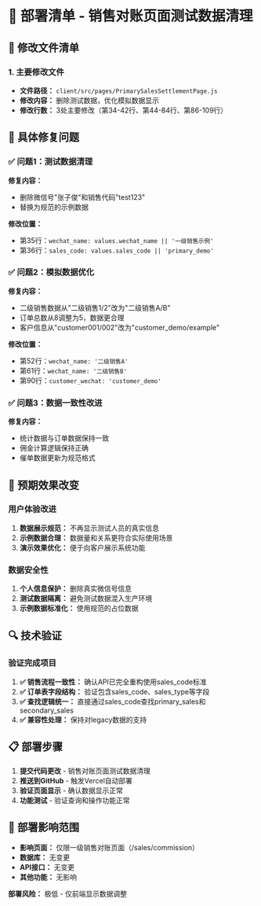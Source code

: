 # 🚀 部署清单 - 销售对账页面测试数据清理

## 📂 **修改文件清单**

### 1. 主要修改文件
- **文件路径：** `client/src/pages/PrimarySalesSettlementPage.js`
- **修改内容：** 删除测试数据，优化模拟数据显示
- **修改行数：** 3处主要修改（第34-42行、第44-84行、第86-109行）

## 🔧 **具体修复问题**

### ✅ 问题1：测试数据清理
**修复内容：**
- 删除微信号"张子俊"和销售代码"test123"
- 替换为规范的示例数据

**修改位置：**
- 第35行：`wechat_name: values.wechat_name || '一级销售示例'`
- 第36行：`sales_code: values.sales_code || 'primary_demo'`

### ✅ 问题2：模拟数据优化
**修复内容：**
- 二级销售数据从"二级销售1/2"改为"二级销售A/B"
- 订单总数从8调整为5，数据更合理
- 客户信息从"customer001/002"改为"customer_demo/example"

**修改位置：**
- 第52行：`wechat_name: '二级销售A'`
- 第61行：`wechat_name: '二级销售B'`
- 第90行：`customer_wechat: 'customer_demo'`

### ✅ 问题3：数据一致性改进
**修复内容：**
- 统计数据与订单数据保持一致
- 佣金计算逻辑保持正确
- 催单数据更新为规范格式

## 🎯 **预期效果改变**

### 用户体验改进
1. **数据展示规范：** 不再显示测试人员的真实信息
2. **示例数据合理：** 数据量和关系更符合实际使用场景
3. **演示效果优化：** 便于向客户展示系统功能

### 数据安全性
1. **个人信息保护：** 删除真实微信号信息
2. **测试数据隔离：** 避免测试数据混入生产环境
3. **示例数据标准化：** 使用规范的占位数据

## 🔍 **技术验证**

### 验证完成项目
1. **✅ 销售流程一致性：** 确认API已完全重构使用sales_code标准
2. **✅ 订单表字段结构：** 验证包含sales_code、sales_type等字段
3. **✅ 查找逻辑统一：** 直接通过sales_code查找primary_sales和secondary_sales
4. **✅ 兼容性处理：** 保持对legacy数据的支持

## 📋 **部署步骤**

1. **提交代码更改** - 销售对账页面测试数据清理
2. **推送到GitHub** - 触发Vercel自动部署
3. **验证页面显示** - 确认数据显示正常
4. **功能测试** - 验证查询和操作功能正常

## 🚀 **部署影响范围**

- **影响页面：** 仅限一级销售对账页面（/sales/commission）
- **数据库：** 无变更
- **API接口：** 无变更
- **其他功能：** 无影响

**部署风险：** 极低 - 仅前端显示数据调整